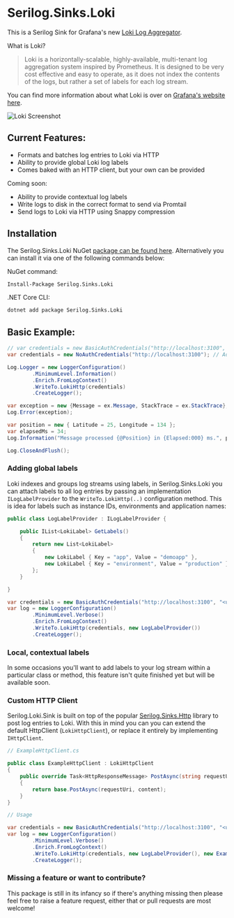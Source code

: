 # Serilog.Sinks.Loki

This is a Serilog Sink for Grafana's new [Loki Log Aggregator](https://grafana.com/loki).

What is Loki?

> Loki is a horizontally-scalable, highly-available, multi-tenant log aggregation system inspired by Prometheus. It is designed to be very cost effective and easy to operate, as it does not index the contents of the logs, but rather a set of labels for each log stream.

You can find more information about what Loki is over on [Grafana's website here](https://grafana.com/loki).

![Loki Screenshot](https://raw.githubusercontent.com/JosephWoodward/Serilog-Sinks-Loki/master/assets/screenshot2.png)

## Current Features:

- Formats and batches log entries to Loki via HTTP
- Ability to provide global Loki log labels
- Comes baked with an HTTP client, but your own can be provided

Coming soon:

- Ability to provide contextual log labels
- Write logs to disk in the correct format to send via Promtail
- Send logs to Loki via HTTP using Snappy compression

## Installation

The Serilog.Sinks.Loki NuGet [package can be found here](https://www.nuget.org/packages/Serilog.Sinks.Loki/). Alternatively you can install it via one of the following commands below:

NuGet command:
```bash
Install-Package Serilog.Sinks.Loki
```
.NET Core CLI:
```bash
dotnet add package Serilog.Sinks.Loki
```

## Basic Example:

```csharp
// var credentials = new BasicAuthCredentials("http://localhost:3100", "<username>", "<password>");
var credentials = new NoAuthCredentials("http://localhost:3100"); // Address to local or remote Loki server

Log.Logger = new LoggerConfiguration()
        .MinimumLevel.Information()
        .Enrich.FromLogContext()
        .WriteTo.LokiHttp(credentials)
        .CreateLogger();

var exception = new {Message = ex.Message, StackTrace = ex.StackTrace};
Log.Error(exception);

var position = new { Latitude = 25, Longitude = 134 };
var elapsedMs = 34;
Log.Information("Message processed {@Position} in {Elapsed:000} ms.", position, elapsedMs);

Log.CloseAndFlush();
```

### Adding global labels

Loki indexes and groups log streams using labels, in Serilog.Sinks.Loki you can attach labels to all log entries by passing an implementation `ILogLabelProvider` to the `WriteTo.LokiHttp(..)` configuration method. This is idea for labels such as instance IDs, environments and application names:

```csharp
public class LogLabelProvider : ILogLabelProvider {

    public IList<LokiLabel> GetLabels()
    {
        return new List<LokiLabel>
        {
            new LokiLabel { Key = "app", Value = "demoapp" },
            new LokiLabel { Key = "environment", Value = "production" }
        };
    }

}
```
```csharp
var credentials = new BasicAuthCredentials("http://localhost:3100", "<username>", "<password>");
var log = new LoggerConfiguration()
        .MinimumLevel.Verbose()
        .Enrich.FromLogContext()
        .WriteTo.LokiHttp(credentials, new LogLabelProvider())
        .CreateLogger();
```

### Local, contextual labels

In some occasions you'll want to add labels to your log stream within a particular class or method, this feature isn't quite finished yet but will be available soon.

### Custom HTTP Client

Serilog.Loki.Sink is built on top of the popular [Serilog.Sinks.Http](https://github.com/FantasticFiasco/serilog-sinks-http) library to post log entries to Loki. With this in mind you can you can extend the default HttpClient (`LokiHttpClient`), or replace it entirely by implementing `IHttpClient`.

```csharp
// ExampleHttpClient.cs

public class ExampleHttpClient : LokiHttpClient
{
    public override Task<HttpResponseMessage> PostAsync(string requestUri, HttpContent content)
    {
        return base.PostAsync(requestUri, content);
    }
}
```
```csharp
// Usage

var credentials = new BasicAuthCredentials("http://localhost:3100", "<username>", "<password>");
var log = new LoggerConfiguration()
        .MinimumLevel.Verbose()
        .Enrich.FromLogContext()
        .WriteTo.LokiHttp(credentials, new LogLabelProvider(), new ExampleHttpClient())
        .CreateLogger();
```

### Missing a feature or want to contribute?
This package is still in its infancy so if there's anything missing then please feel free to raise a feature request, either that or pull requests are most welcome!
